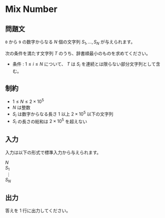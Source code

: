 # Mix Number

## 問題文

`0` から `9` の数字からなる $N$ 個の文字列 $S_1, \dots, S_N$ が与えられます。

次の条件を満たす文字列 $T$ のうち、辞書順最小のものを求めてください。

- 条件 : $1 \le i \le N$ について、 $T$ は $S_i$ を連続とは限らない部分文字列として含む。

## 制約

- $1 \le N \le 2 \times 10^5$
- $N$ は整数
- $S_i$ は数字からなる長さ $1$ 以上 $2 \times 10^5$ 以下の文字列
- $S_i$ の長さの総和は $2 \times 10^5$ を超えない

## 入力

入力は以下の形式で標準入力から与えられます。

<div class="code-math">

$N$ \
$S_1$ \
$\ \vdots$ \
$S_N$

</div>

## 出力

答えを $1$ 行に出力してください。
